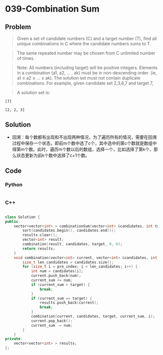 # 039-Combination Sum

## Problem

> Given a set of candidate numbers (C) and a target number (T), find all unique combinations in C where the candidate numbers sums to T.

> The same repeated number may be chosen from C unlimited number of times.

> Note:
All numbers (including target) will be positive integers.
Elements in a combination (a1, a2, … , ak) must be in non-descending order. (ie, a1 ≤ a2 ≤ … ≤ ak).
The solution set must not contain duplicate combinations.
For example, given candidate set 2,3,6,7 and target 7, 

> A solution set is:
> 
`[7]` 
>
`[2, 2, 3]` 

## Solution

- 回溯：每个数都有出现和不出现两种情况，为了遍历所有的情况，需要在回溯过程中保存一个状态，即前m个数中选了c个，其中选中的第c个数就是数组中得第m个数。此时，遍历m个数以后的数组，选择一个，比如选择了第k个，那么状态更新为前k个数中选择了c+1个数。

## Code

### Python

```python

```

### C++

```cpp

class Solution {
public:
    vector<vector<int> > combinationSum(vector<int> &candidates, int target) {
        sort(candidates.begin(), candidates.end());
        results.clear();
        vector<int> result;
        combination(result, candidates, target, 0, 0);
        return results;
    }
    void combination(vector<int> current, vector<int> &candidates, int target, int current_sum, size_t pre_index) {
        size_t len_candidates = candidates.size();
        for (size_t i = pre_index; i < len_candidates; i++) {
            int num = candidates[i];
            current.push_back(num);
            current_sum += num;
            if (current_sum > target) {
                break;
            }
            if (current_sum == target) {
                results.push_back(current);
                break;
            }
            combination(current, candidates, target, current_sum, i);
            current.pop_back();
            current_sum -= num;
        }
    }
private:
    vector<vector<int> > results;
};

```